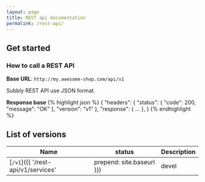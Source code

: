 ```yaml
---
layout: page
title: REST api documentation
permalink: /rest-api/
---
```

## Get started

### How to call a REST API

**Base URL**: `http://my.awesome-shop.com/api/v1`

Subbly REST API use JSON format.

**Response base**
{% highlight json %}
{
    "headers": {
        "status": {
            "code": 200,
            "message": "OK"
        },
        "version": "v1"
    },
    "response": {
        ...
    },
}
{% endhighlight %}

## List of versions

| Name | status | Description |
|------|--------|-------------|
| [`/v1`]({{ '/rest-api/v1/services' | prepend: site.baseurl }}) | devel | Version 1 |
